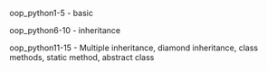 
oop_python1-5 - basic

oop_python6-10 - inheritance

oop_python11-15 - Multiple inheritance, diamond inheritance, class methods, static method, abstract class
